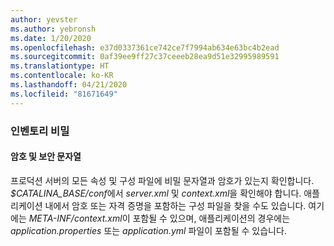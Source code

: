 ```yaml
---
author: yevster
ms.author: yebronsh
ms.date: 1/20/2020
ms.openlocfilehash: e37d0337361ce742ce7f7994ab634e63bc4b2ead
ms.sourcegitcommit: 0af39ee9ff27c37ceeeb28ea9d51e32995989591
ms.translationtype: HT
ms.contentlocale: ko-KR
ms.lasthandoff: 04/21/2020
ms.locfileid: "81671649"
---
```

### <a name="inventory-secrets"></a>인벤토리 비밀

#### <a name="passwords-and-secure-strings"></a>암호 및 보안 문자열

프로덕션 서버의 모든 속성 및 구성 파일에 비밀 문자열과 암호가 있는지 확인합니다. *$CATALINA_BASE/conf*에서 *server.xml* 및 *context.xml*을 확인해야 합니다. 애플리케이션 내에서 암호 또는 자격 증명을 포함하는 구성 파일을 찾을 수도 있습니다. 여기에는 *META-INF/context.xml*이 포함될 수 있으며, 애플리케이션의 경우에는 *application.properties* 또는 *application.yml* 파일이 포함될 수 있습니다.
